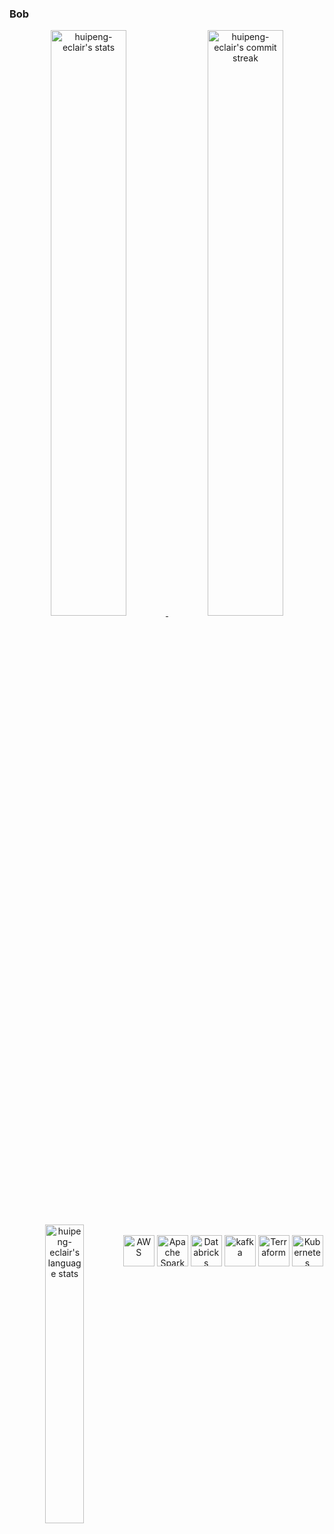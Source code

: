 ### Bob

<!--
**huipeng-eclair/huipeng-eclair** is a ✨ _special_ ✨ repository because its `README.md` (this file) appears on your GitHub profile.

Here are some ideas to get you started:

- 🔭 I’m currently working on ...
- 🌱 I’m currently learning ...
- 👯 I’m looking to collaborate on ...
- 🤔 I’m looking for help with ...
- 💬 Ask me about ...
- 📫 How to reach me: ...
- 😄 Pronouns: ...
- ⚡ Fun fact: ...
-->

<div align="center" style="text-align:center">
    <a href="#" onclick="return false;">
        <img width="49%" src="https://github-readme-stats.vercel.app/api/?username=huipeng-eclair&show_icons=true&theme=vue&bg_color=0000&count_private=true&hide_border=true"
            alt="huipeng-eclair's stats">
    </a>
    <a href="#" onclick="return false;">
        <img width="49%" src="https://github-readme-streak-stats.herokuapp.com/?user=huipeng-eclair&theme=vue&background=0000&hide_border=true"
            alt="huipeng-eclair's commit streak">
    </a>
    <a href="#" onclick="return false;">
        <img width="35%" align ="left" src="https://github-readme-stats.vercel.app/api/top-langs/?username=huipeng-eclair&layout=compact&bg_color=0000&theme=vue&show_icons=true&locale=en&hide_border=true"
            alt="huipeng-eclair's language stats">
    </a>
    <br></br>
    <div>
    <a href="https://aws.amazon.com/"><img height="50" src="https://user-images.githubusercontent.com/25181517/183896132-54262f2e-6d98-41e3-8888-e40ab5a17326.png" alt="AWS" title="AWS" /></a>
    <a href="https://spark.apache.org/"><img height="50" src="https://user-images.githubusercontent.com/25181517/184357834-eba1eee1-6074-4b9c-8ed3-5373868096cc.png" alt="Apache Spark" title="Apache Spark" /></a>
    <a href="https://www.databricks.com/"><img height="50" src="https://azure.microsoft.com/svghandler/databricks/?height=50/" alt="Databricks" title="Databricks" /></a>
    <a href="https://kafka.apache.org/"><img height="50" src="https://user-images.githubusercontent.com/25181517/192107004-2d2fff80-d207-4916-8a3e-130fee5ee495.png" alt="kafka" title="kafka" /></a>
    <a href="https://www.terraform.io/"><img height="50" src="https://user-images.githubusercontent.com/25181517/183345121-36788a6e-5462-424a-be67-af1ebeda79a2.png" alt="Terraform" title="Terraform" /></a>
    <a href="https://kubernetes.io/"><img height="50" src="https://user-images.githubusercontent.com/25181517/182534006-037f08b5-8e7b-4e5f-96b6-5d2a5558fa85.png" alt="Kubernetes" title="Kubernetes" /></a>
    </div>
</div>
